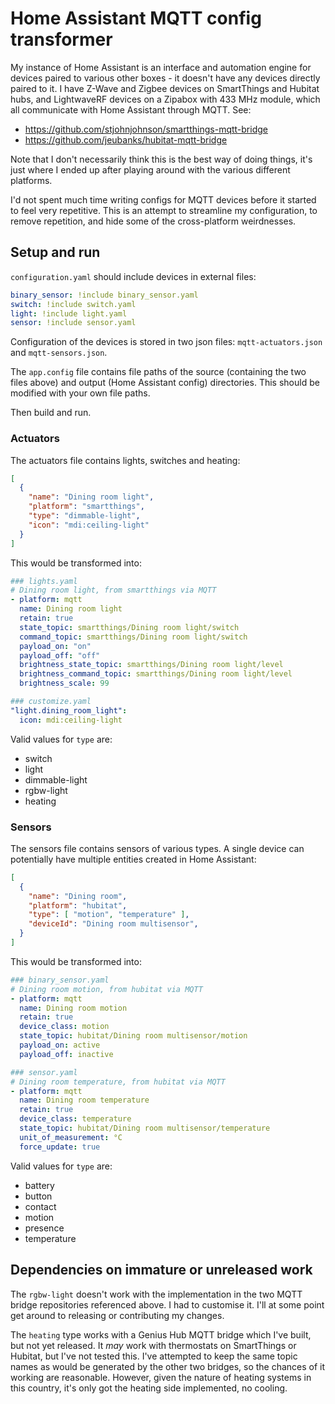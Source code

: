 # Home Assistant MQTT config transformer

My instance of Home Assistant is an interface and automation engine for devices paired to various other boxes - 
it doesn't have any devices directly paired to it. I have Z-Wave and Zigbee devices on SmartThings and Hubitat hubs,
and LightwaveRF devices on a Zipabox with 433 MHz module, which all communicate with Home Assistant through MQTT. See:

- https://github.com/stjohnjohnson/smartthings-mqtt-bridge
- https://github.com/jeubanks/hubitat-mqtt-bridge

Note that I don't necessarily think this is the best way of doing things, it's just where I ended up after playing
around with the various different platforms.

I'd not spent much time writing configs for MQTT devices before it started to feel very repetitive. This is an attempt
to streamline my configuration, to remove repetition, and hide some of the cross-platform weirdnesses.

## Setup and run

`configuration.yaml` should include devices in external files:

```yaml
binary_sensor: !include binary_sensor.yaml
switch: !include switch.yaml
light: !include light.yaml
sensor: !include sensor.yaml
```

Configuration of the devices is stored in two json files: `mqtt-actuators.json` and `mqtt-sensors.json`.

The `app.config` file contains file paths of the source (containing the two files above) and output (Home Assistant config)
directories. This should be modified with your own file paths.

Then build and run.

### Actuators

The actuators file contains lights, switches and heating:

```json
[
  {
    "name": "Dining room light",
    "platform": "smartthings",
    "type": "dimmable-light",
    "icon": "mdi:ceiling-light"
  }
]
```

This would be transformed into:

```yaml
### lights.yaml
# Dining room light, from smartthings via MQTT
- platform: mqtt
  name: Dining room light
  retain: true
  state_topic: smartthings/Dining room light/switch
  command_topic: smartthings/Dining room light/switch
  payload_on: "on"
  payload_off: "off"
  brightness_state_topic: smartthings/Dining room light/level
  brightness_command_topic: smartthings/Dining room light/level
  brightness_scale: 99

### customize.yaml
"light.dining_room_light":
  icon: mdi:ceiling-light
```

Valid values for `type` are:

- switch
- light
- dimmable-light
- rgbw-light
- heating

### Sensors

The sensors file contains sensors of various types. A single device can potentially have multiple entities
created in Home Assistant:

```json
[
  {
    "name": "Dining room",
    "platform": "hubitat",
    "type": [ "motion", "temperature" ],
    "deviceId": "Dining room multisensor",
  }
]
```

This would be transformed into:

```yaml
### binary_sensor.yaml
# Dining room motion, from hubitat via MQTT
- platform: mqtt
  name: Dining room motion
  retain: true
  device_class: motion
  state_topic: hubitat/Dining room multisensor/motion
  payload_on: active
  payload_off: inactive

### sensor.yaml
# Dining room temperature, from hubitat via MQTT
- platform: mqtt
  name: Dining room temperature
  retain: true
  device_class: temperature
  state_topic: hubitat/Dining room multisensor/temperature
  unit_of_measurement: °C
  force_update: true
```

Valid values for `type` are:

- battery
- button
- contact
- motion
- presence
- temperature

## Dependencies on immature or unreleased work

The `rgbw-light` doesn't work with the implementation in the two MQTT bridge repositories referenced above.
I had to customise it. I'll at some point get around to releasing or contributing my changes.

The `heating` type works with a Genius Hub MQTT bridge which I've built, but not yet released. It _may_ work
with thermostats on SmartThings or Hubitat, but I've not tested this. I've attempted to keep the same topic
names as would be generated by the other two bridges, so the chances of it working are reasonable. However,
given the nature of heating systems in this country, it's only got the heating side implemented, no cooling.
